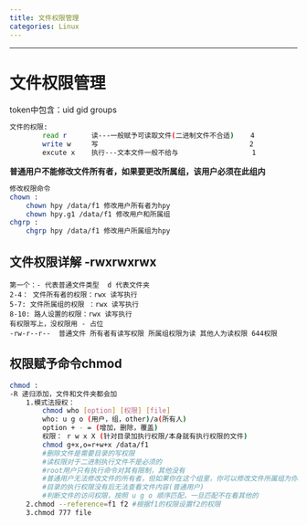 ```yaml
---
title: 文件权限管理
categories: Linux
---
```


---

# 文件权限管理

token中包含：uid gid groups

```bash
文件的权限:
		read r  	读---一般赋予可读取文件(二进制文件不合适)    4
		write w		写									  2
		excute x	执行---文本文件一般不给与					1
```

**普通用户不能修改文件所有者，如果要更改所属组，该用户必须在此组内**

```bash
修改权限命令
chown :
	chown hpy /data/f1 修改用户所有者为hpy
	chown hpy.g1 /data/f1 修改用户和所属组
chgrp :
	chgrp hpy /data/f1 修改用户所属组为hpy
```

## 文件权限详解 -rwxrwxrwx

```
第一个：- 代表普通文件类型  d 代表文件夹
2-4： 文件所有者的权限：rwx 读写执行 
5-7: 文件所属组的权限 ：rwx 读写执行
8-10: 路人设置的权限：rwx 读写执行
有权限写上，没权限用 - 占位
-rw-r--r--  普通文件 所有者有读写权限 所属组权限为读 其他人为读权限 644权限
```

## 权限赋予命令chmod

```bash
chmod :
-R 递归添加，文件和文件夹都会加
	1.模式法授权：
		chmod who [option] [权限] [file]
		who: u g o (用户，组，other)/a(所有人)
		option + - = (增加，删除，覆盖)
		权限： r w x X (针对目录加执行权限/本身就有执行权限的文件)
		chmod g+x,o=r+w+x /data/f1 
		#删除文件是需要目录的写权限
		#读权限对于二进制执行文件不是必须的
		#root用户只有执行命令对其有限制，其他没有
		#普通用户无法修改文件的所有者，但如果你在这个组里，你可以修改文件所属组为你的组
		#目录的执行权限没有后无法查看文件内容(普通用户)
		#判断文件的访问权限，按照 u g o 顺序匹配，一旦匹配不在看其他的		
	2.chmod --reference=f1 f2 #根据f1的权限设置f2的权限
	3.chmod 777 file
```

